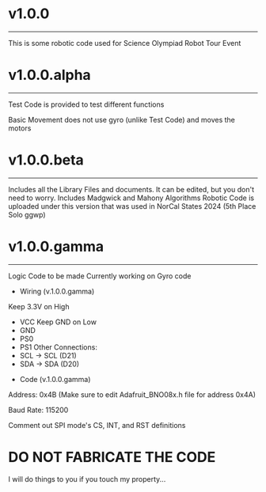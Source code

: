 # v1.0.0
----------------------
This is some robotic code used for Science Olympiad Robot Tour Event

# v1.0.0.alpha
----------------------
Test Code is provided to test different functions

Basic Movement does not use gyro (unlike Test Code) and moves the motors

# v1.0.0.beta
----------------------

Includes all the Library Files and documents. It can be edited, but you don't need to worry. Includes Madgwick and Mahony Algorithms
Robotic Code is uploaded under this version that was used in NorCal States 2024 (5th Place Solo ggwp)

# v1.0.0.gamma
----------------------

Logic Code to be made
Currently working on Gyro code

* Wiring (v.1.0.0.gamma)

Keep 3.3V on High
- VCC
Keep GND on Low
- GND
- PS0
- PS1
Other Connections:
- SCL -> SCL (D21)
- SDA -> SDA (D20)

* Code (v.1.0.0.gamma)

Address: 0x4B (Make sure to edit Adafruit_BNO08x.h file for address 0x4A)

Baud Rate: 115200

Comment out SPI mode's CS, INT, and RST definitions

# DO NOT FABRICATE THE CODE

I will do things to you if you touch my property... 
